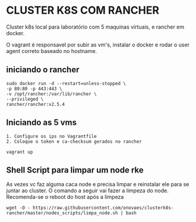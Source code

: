 # CLUSTER K8S COM RANCHER 

Cluster k8s local para laboratório com 5 maquinas virtuais, e rancher em docker.

O vagrant é responsavel por subir as vm's, instalar o docker e rodar o user agent correto baseado no hostname.

## iniciando o rancher

    sudo docker run -d --restart=unless-stopped \
    -p 80:80 -p 443:443 \
    -v /opt/rancher:/var/lib/rancher \
    --privileged \
    rancher/rancher:v2.5.4

## Iniciando as 5 vms

    1. Configure os ips no Vagrantfile
    2. Coloque o token e ca-checksum gerados no rancher

    vagrant up

## Shell Script para limpar um node rke

As vezes vc faz alguma caca node e precisa limpar e reinstalar ele para se juntar ao cluster. O comando a seguir vai fazer a limpeza do node. Recomenda-se o reboot do host após a limpeza

    wget -O - https://raw.githubusercontent.com/onovaes/clusterk8s-rancher/master/nodes_scripts/limpa_node.sh | bash